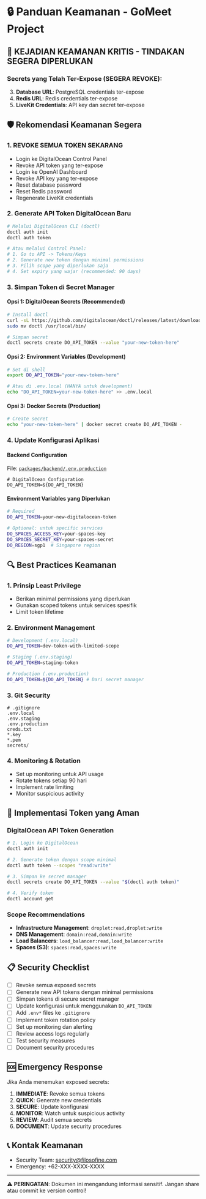# 🔒 Panduan Keamanan - GoMeet Project

## 🚨 KEJADIAN KEAMANAN KRITIS - TINDAKAN SEGERA DIPERLUKAN

### Secrets yang Telah Ter-Expose (SEGERA REVOKE):

3. **Database URL**: PostgreSQL credentials ter-expose
4. **Redis URL**: Redis credentials ter-expose
5. **LiveKit Credentials**: API key dan secret ter-expose

## 🛡️ Rekomendasi Keamanan Segera

### 1. REVOKE SEMUA TOKEN SEKARANG

- Login ke DigitalOcean Control Panel
- Revoke API token yang ter-expose
- Login ke OpenAI Dashboard
- Revoke API key yang ter-expose
- Reset database password
- Reset Redis password
- Regenerate LiveKit credentials

### 2. Generate API Token DigitalOcean Baru

```bash
# Melalui DigitalOcean CLI (doctl)
doctl auth init
doctl auth token

# Atau melalui Control Panel:
# 1. Go to API -> Tokens/Keys
# 2. Generate new token dengan minimal permissions
# 3. Pilih scope yang diperlukan saja
# 4. Set expiry yang wajar (recommended: 90 days)
```

### 3. Simpan Token di Secret Manager

#### Opsi 1: DigitalOcean Secrets (Recommended)

```bash
# Install doctl
curl -sL https://github.com/digitalocean/doctl/releases/latest/download/doctl-1.104.0-linux-amd64.tar.gz | tar xz
sudo mv doctl /usr/local/bin/

# Simpan secret
doctl secrets create DO_API_TOKEN --value "your-new-token-here"
```

#### Opsi 2: Environment Variables (Development)

```bash
# Set di shell
export DO_API_TOKEN="your-new-token-here"

# Atau di .env.local (HANYA untuk development)
echo "DO_API_TOKEN=your-new-token-here" >> .env.local
```

#### Opsi 3: Docker Secrets (Production)

```bash
# Create secret
echo "your-new-token-here" | docker secret create DO_API_TOKEN -
```

### 4. Update Konfigurasi Aplikasi

#### Backend Configuration

File: [`packages/backend/.env.production`](packages/backend/.env.production)

```env
# DigitalOcean Configuration
DO_API_TOKEN=${DO_API_TOKEN}
```

#### Environment Variables yang Diperlukan

```bash
# Required
DO_API_TOKEN=your-new-digitalocean-token

# Optional: untuk specific services
DO_SPACES_ACCESS_KEY=your-spaces-key
DO_SPACES_SECRET_KEY=your-spaces-secret
DO_REGION=sgp1  # Singapore region
```

## 🔍 Best Practices Keamanan

### 1. Prinsip Least Privilege

- Berikan minimal permissions yang diperlukan
- Gunakan scoped tokens untuk services spesifik
- Limit token lifetime

### 2. Environment Management

```bash
# Development (.env.local)
DO_API_TOKEN=dev-token-with-limited-scope

# Staging (.env.staging)
DO_API_TOKEN=staging-token

# Production (.env.production)
DO_API_TOKEN=${DO_API_TOKEN} # Dari secret manager
```

### 3. Git Security

```gitignore
# .gitignore
.env.local
.env.staging
.env.production
creds.txt
*.key
*.pem
secrets/
```

### 4. Monitoring & Rotation

- Set up monitoring untuk API usage
- Rotate tokens setiap 90 hari
- Implement rate limiting
- Monitor suspicious activity

## 🚀 Implementasi Token yang Aman

### DigitalOcean API Token Generation

```bash
# 1. Login ke DigitalOcean
doctl auth init

# 2. Generate token dengan scope minimal
doctl auth token --scopes "read:write"

# 3. Simpan ke secret manager
doctl secrets create DO_API_TOKEN --value "$(doctl auth token)"

# 4. Verify token
doctl account get
```

### Scope Recommendations

- **Infrastructure Management**: `droplet:read,droplet:write`
- **DNS Management**: `domain:read,domain:write`
- **Load Balancers**: `load_balancer:read,load_balancer:write`
- **Spaces (S3)**: `spaces:read,spaces:write`

## 📋 Security Checklist

- [ ] Revoke semua exposed secrets
- [ ] Generate new API tokens dengan minimal permissions
- [ ] Simpan tokens di secure secret manager
- [ ] Update konfigurasi untuk menggunakan `DO_API_TOKEN`
- [ ] Add `.env*` files ke `.gitignore`
- [ ] Implement token rotation policy
- [ ] Set up monitoring dan alerting
- [ ] Review access logs regularly
- [ ] Test security measures
- [ ] Document security procedures

## 🆘 Emergency Response

Jika Anda menemukan exposed secrets:

1. **IMMEDIATE**: Revoke semua tokens
2. **QUICK**: Generate new credentials
3. **SECURE**: Update konfigurasi
4. **MONITOR**: Watch untuk suspicious activity
5. **REVIEW**: Audit semua secrets
6. **DOCUMENT**: Update security procedures

## 📞 Kontak Keamanan

- Security Team: security@filosofine.com
- Emergency: +62-XXX-XXXX-XXXX

---

⚠️ **PERINGATAN**: Dokumen ini mengandung informasi sensitif. Jangan share atau commit ke version control!
